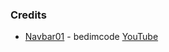### Credits

- [Navbar01](./Navbar01/navbar01.html) - bedimcode [YouTube](https://youtu.be/_cUM13VUw8U)
